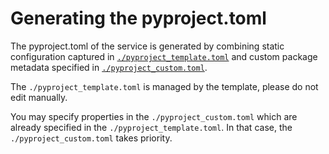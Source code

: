 <!--
 Copyright 2021 - 2024 Universität Tübingen, DKFZ, EMBL, and Universität zu Köln
 for the German Human Genome-Phenome Archive (GHGA)

 Licensed under the Apache License, Version 2.0 (the "License");
 you may not use this file except in compliance with the License.
 You may obtain a copy of the License at

     http://www.apache.org/licenses/LICENSE-2.0

 Unless required by applicable law or agreed to in writing, software
 distributed under the License is distributed on an "AS IS" BASIS,
 WITHOUT WARRANTIES OR CONDITIONS OF ANY KIND, either express or implied.
 See the License for the specific language governing permissions and
 limitations under the License.

-->

# Generating the pyproject.toml

The pyproject.toml of the service is generated by combining static configuration
captured in [`./pyproject_template.toml`](./pyproject_template.toml) and custom
package metadata specified in [`./pyproject_custom.toml`](./pyproject_custom.toml).

The `./pyproject_template.toml` is managed by the template, please do not edit manually.

You may specify properties in the `./pyproject_custom.toml` which are already specified
in the `./pyproject_template.toml`. In that case, the `./pyproject_custom.toml` takes
priority.
